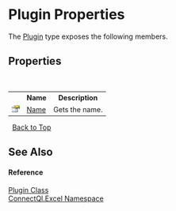 # Plugin Properties
 

The <a href="T_ConnectQl_Excel_Plugin">Plugin</a> type exposes the following members.


## Properties
&nbsp;<table><tr><th></th><th>Name</th><th>Description</th></tr><tr><td>![Public property](media/pubproperty.gif "Public property")</td><td><a href="P_ConnectQl_Excel_Plugin_Name">Name</a></td><td>
Gets the name.</td></tr></table>&nbsp;
<a href="#plugin-properties">Back to Top</a>

## See Also


#### Reference
<a href="T_ConnectQl_Excel_Plugin">Plugin Class</a><br /><a href="N_ConnectQl_Excel">ConnectQl.Excel Namespace</a><br />